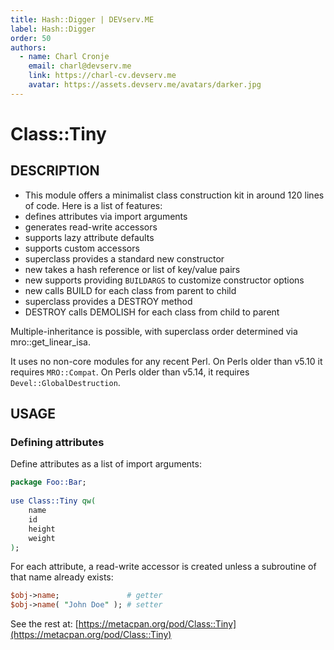 ```yaml
---
title: Hash::Digger | DEVserv.ME
label: Hash::Digger
order: 50
authors:
  - name: Charl Cronje
    email: charl@devserv.me
    link: https://charl-cv.devserv.me
    avatar: https://assets.devserv.me/avatars/darker.jpg
---
```

# Class::Tiny

## DESCRIPTION

- This module offers a minimalist class construction kit in around 120 lines of code. Here is a list of features:
- defines attributes via import arguments
- generates read-write accessors
- supports lazy attribute defaults
- supports custom accessors
- superclass provides a standard new constructor
- new takes a hash reference or list of key/value pairs
- new supports providing `BUILDARGS` to customize constructor options
- new calls BUILD for each class from parent to child
- superclass provides a DESTROY method
- DESTROY calls DEMOLISH for each class from child to parent

Multiple-inheritance is possible, with superclass order determined via mro::get_linear_isa.

It uses no non-core modules for any recent Perl. On Perls older than v5.10 it requires `MRO::Compat`. On Perls older than v5.14, it requires `Devel::GlobalDestruction`.

## USAGE

### Defining attributes

Define attributes as a list of import arguments:

```perl
package Foo::Bar;
 
use Class::Tiny qw(
    name
    id
    height
    weight
);
```

For each attribute, a read-write accessor is created unless a subroutine of that name already exists:

```perl
$obj->name;               # getter
$obj->name( "John Doe" ); # setter
```

See the rest at: [https://metacpan.org/pod/Class::Tiny](https://metacpan.org/pod/Class::Tiny)
